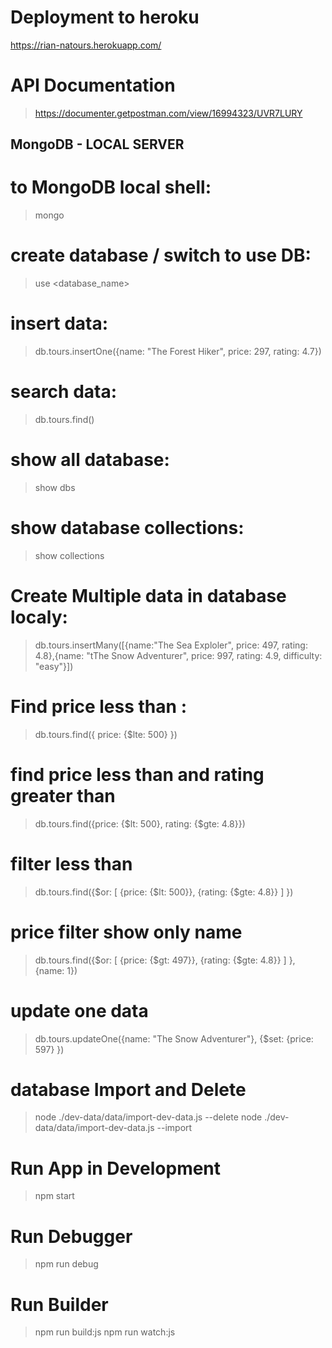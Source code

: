 # Deployment to heroku
https://rian-natours.herokuapp.com/

# API Documentation
> https://documenter.getpostman.com/view/16994323/UVR7LURY

## MongoDB - LOCAL SERVER

# to MongoDB local shell:
> mongo

# create database / switch to use DB:
> use <database_name>

# insert data:
> db.tours.insertOne({name: "The Forest Hiker", price: 297, rating: 4.7})

# search data:
> db.tours.find()

# show all database:
> show dbs

# show database collections:
> show collections
# Create Multiple data in database localy:
> db.tours.insertMany([{name:"The Sea Exploler", price: 497, rating: 4.8},{name: "tThe Snow Adventurer", price: 997, rating: 4.9, difficulty: "easy"}])

# Find price less than <value>:
> db.tours.find({ price: {$lte: 500} })

# find price less than and rating greater than
> db.tours.find({price: {$lt: 500}, rating: {$gte: 4.8}})

# filter less than 
> db.tours.find({$or: [ {price: {$lt: 500}}, {rating: {$gte: 4.8}} ] })

# price filter show only name
> db.tours.find({$or: [ {price: {$gt: 497}}, {rating: {$gte: 4.8}} ] }, {name: 1}) 

# update one data
> db.tours.updateOne({name: "The Snow Adventurer"}, {$set: {price: 597} })


#  database Import and Delete
> node ./dev-data/data/import-dev-data.js --delete
> node ./dev-data/data/import-dev-data.js --import


# Run App in Development
> npm start
# Run Debugger
> npm run debug

# Run Builder
> npm run build:js
> npm run watch:js